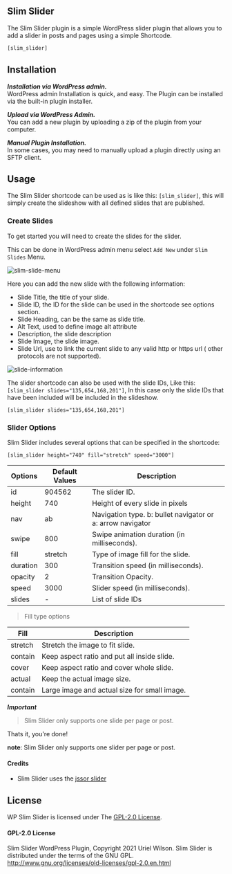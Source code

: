 ## Slim Slider
The Slim Slider plugin is a simple WordPress slider plugin that allows you to add a slider in posts and pages using a simple Shortcode.

```bash
[slim_slider]
```

## Installation

***Installation via  WordPress admin.***  
WordPress admin Installation is quick, and easy.
The Plugin can be installed via the built-in plugin installer.


***Upload via WordPress Admin.***  
You can add a new plugin by uploading a zip of the plugin from your computer.


***Manual Plugin Installation.***  
In some cases, you may need to manually upload a plugin directly using an SFTP client.

## Usage

The Slim Slider shortcode can be used as is like this: `[slim_slider]`, this will simply
create the slideshow with all defined slides that are published.

### Create Slides
To get started you will need to create the slides for the slider.

This can be done in WordPress admin menu select `Add New` under `Slim Slides` Menu.

![slim-slide-menu](https://user-images.githubusercontent.com/4777400/115136071-d9c62980-9fe2-11eb-95a3-c46d1db594ee.png)

Here you can add the new slide with the following information:

* Slide Title, the title of your slide.
* Slide ID, the ID for the slide can be used in the shortcode see options section.
* Slide Heading, can be the same as slide title.
* Alt Text, used to define image alt attribute
* Description, the slide description
* Slide Image, the slide image.
* Slide Url, use to link the current slide to any valid http or https url ( other protocols are not supported).

![slide-information](https://user-images.githubusercontent.com/4777400/115136375-05e2aa00-9fe5-11eb-8f11-31bec07b6a49.png)


The slider shortcode can also be used with the slide IDs, Like this: `[slim_slider slides="135,654,168,201"]`,
In this case only the slide IDs that have been included will be included in the slideshow.

```shell
[slim_slider slides="135,654,168,201"]
```

### Slider Options

Slim Slider includes several options that can be specified in the shortcode:

```shell
[slim_slider height="740" fill="stretch" speed="3000"]
```
| Options | Default Values | Description             |
| ------  | -----------    | ----------------------- |
id        | 904562         | The slider ID.
height    | 740            | Height of every slide in pixels
nav       | ab             | Navigation type. b: bullet navigator or a: arrow navigator  
swipe     | 800            | Swipe animation duration (in milliseconds).
fill      | stretch        | Type of image fill for the slide.
duration  | 300            | Transition speed (in milliseconds).
opacity   | 2              | Transition Opacity.
speed     | 3000           | Slider speed (in milliseconds).
slides    | -              | List of slide IDs


> Fill type options

| Fill   |  Description |
| ------ | ------------------------------------------- |
stretch  | Stretch the image to fit slide.             |
contain  | Keep aspect ratio and put all inside slide. |
cover    | Keep aspect ratio and cover whole slide.    |
actual   | Keep the actual image size.                 |
contain  | Large image and actual size for small image.|

***Important***
> Slim Slider only supports one slide per page or post.

Thats it, you're done!


**note**: Slim Slider only supports one slider per page or post.

#### Credits
- Slim Slider uses the [jssor slider](https://github.com/jssor/slider/blob/master/js/jssor.slider.min.js)


## License
WP Slim Slider is licensed under The [GPL-2.0 License](https://github.com/devuri/slim-slider/blob/master/LICENSE).
#### GPL-2.0 License
Slim Slider WordPress Plugin, Copyright 2021 Uriel Wilson.
Slim Slider is distributed under the terms of the GNU GPL.
http://www.gnu.org/licenses/old-licenses/gpl-2.0.en.html
